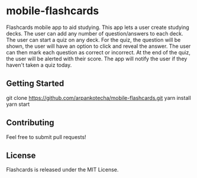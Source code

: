 # mobile-flashcards
Flashcards mobile app to aid studying. This app lets a user create studying decks. The user can add any number of question/answers to each deck. The user can start a quiz on any deck. For the quiz, the question will be shown, the user will have an option to click and reveal the answer. The user can then mark each question as correct or incorrect. At the end of the quiz, the user will be alerted with their score. The app will notify the user if they haven't taken a quiz today.

## Getting Started
git clone https://github.com/arpankotecha/mobile-flashcards.git
yarn install
yarn start

## Contributing
Feel free to submit pull requests!

## License
Flashcards is released under the MIT License.
